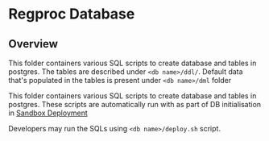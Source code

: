 # Regproc Database 

## Overview
This folder containers various SQL scripts to create database and tables in postgres. The tables are described under `<db name>/ddl/`. Default data that's populated in the tables is present under `<db name>/dml` folder 

This folder containers various SQL scripts to create database and tables in postgres.  These scripts are automatically run with as part of DB initialisation in [Sandbox Deployment](https://docs.mosip.io/1.2.0/deployment/sandbox-deployment) 

Developers may run the SQLs using `<db name>/deploy.sh` script.
